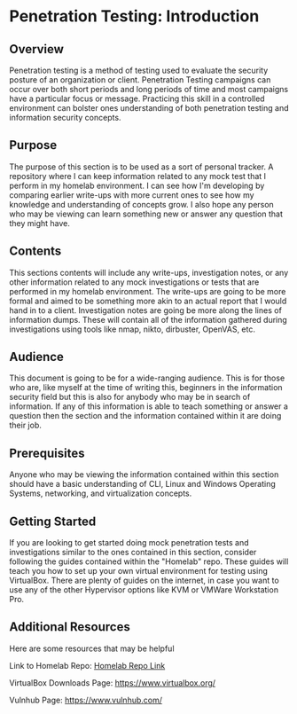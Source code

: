 # Penetration Testing: Introduction

## Overview

Penetration testing is a method of testing used to evaluate the security posture of an organization or client. Penetration Testing campaigns can occur over both short periods and long periods of time and most campaigns have a particular focus or message. Practicing this skill in a controlled environment can bolster ones understanding of both penetration testing and information security concepts.

## Purpose

The purpose of this section is to be used as a sort of personal tracker. A repository where I can keep information related to any mock test that I perform in my homelab environment. I can see how I'm developing by comparing earlier write-ups with more current ones to see how my knowledge and understanding of concepts grow. I also hope any person who may be viewing can learn something new or answer any question that they might have.

## Contents

This sections contents will include any write-ups, investigation notes, or any other information related to any mock investigations or tests that are performed in my homelab environment. The write-ups are going to be more formal and aimed to be something more akin to an actual report that I would hand in to a client. Investigation notes are going be more along the lines of information dumps. These will contain all of the information gathered during investigations using tools like nmap, nikto, dirbuster, OpenVAS, etc.

## Audience

This document is going to be for a wide-ranging audience. This is for those who are, like myself at the time of writing this, beginners in the information security field but this is also for anybody who may be in search of information. If any of this information is able to teach something or answer a question then the section and the information contained within it are doing their job.

## Prerequisites

Anyone who may be viewing the information contained within this section should have a basic understanding of CLI, Linux and Windows Operating Systems, networking, and virtualization concepts.

## Getting Started

If you are looking to get started doing mock penetration tests and investigations similar to the ones contained in this section, consider following the guides contained within the "Homelab" repo. These guides will teach you how to set up your own virtual environment for testing using VirtualBox. There are plenty of guides on the internet, in case you want to use any of the other Hypervisor options like KVM or VMWare Workstation Pro.

## Additional Resources

Here are some resources that may be helpful

Link to Homelab Repo: [Homelab Repo Link](../Homelab)

VirtualBox Downloads Page: https://www.virtualbox.org/

Vulnhub Page: https://www.vulnhub.com/
